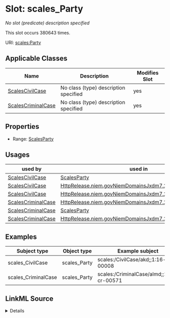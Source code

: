 

# Slot: scales_Party


_No slot (predicate) description specified_






This slot occurs 380643 times.


URI: [scales:Party](http://schemas.scales-okn.org/rdf/scales#Party)



<!-- no inheritance hierarchy -->





## Applicable Classes

| Name | Description | Modifies Slot |
| --- | --- | --- |
| [ScalesCivilCase](../classes/ScalesCivilCase.md) | No class (type) description specified |  yes  |
| [ScalesCriminalCase](../classes/ScalesCriminalCase.md) | No class (type) description specified |  yes  |







## Properties

* Range: [ScalesParty](../classes/ScalesParty.md)

## Usages

| used by | used in | type | used |
| ---  | --- | --- | --- |
| [ScalesCivilCase](../classes/ScalesCivilCase.md) | [ScalesParty](../classes/ScalesParty.md) | range | [ScalesParty](../classes/ScalesParty.md) |
| [ScalesCivilCase](../classes/ScalesCivilCase.md) | [HttpRelease.niem.govNiemDomainsJxdm7.2CaseInitiatingParty](../classes/HttpRelease.niem.govNiemDomainsJxdm7.2CaseInitiatingParty.md) | any_of[range] | [ScalesParty](../classes/ScalesParty.md) |
| [ScalesCivilCase](../classes/ScalesCivilCase.md) | [HttpRelease.niem.govNiemDomainsJxdm7.2CaseDefendantParty](../classes/HttpRelease.niem.govNiemDomainsJxdm7.2CaseDefendantParty.md) | any_of[range] | [ScalesParty](../classes/ScalesParty.md) |
| [ScalesCriminalCase](../classes/ScalesCriminalCase.md) | [HttpRelease.niem.govNiemDomainsJxdm7.2CaseDefendantParty](../classes/HttpRelease.niem.govNiemDomainsJxdm7.2CaseDefendantParty.md) | any_of[range] | [ScalesParty](../classes/ScalesParty.md) |
| [ScalesCriminalCase](../classes/ScalesCriminalCase.md) | [ScalesParty](../classes/ScalesParty.md) | range | [ScalesParty](../classes/ScalesParty.md) |
| [ScalesCriminalCase](../classes/ScalesCriminalCase.md) | [HttpRelease.niem.govNiemDomainsJxdm7.2CaseInitiatingParty](../classes/HttpRelease.niem.govNiemDomainsJxdm7.2CaseInitiatingParty.md) | any_of[range] | [ScalesParty](../classes/ScalesParty.md) |







## Examples

| Subject type | Object type | Example subject | Example object | Occurrences |
| --- | --- | --- | --- | --- |
| scales_CivilCase | scales_Party | scales:/CivilCase/akd;;1:16-cv-00008 | scales:/Agent/akd;;1:16-cv-00008_a7 | 360933 |
| scales_CriminalCase | scales_Party | scales:/CriminalCase/almd;;1:16-cr-00571 | scales:/Agent/almd;;1:16-cr-00571_a3 | 19710 |




## LinkML Source

<details>

```yaml
name: scales_Party
annotations:
  count:
    tag: count
    value: 380643
description: No slot (predicate) description specified
examples:
- object:
    example_object: scales:/Agent/akd;;1:16-cv-00008_a7
    example_object_type: scales_Party
    example_predicate: scales:Party
    example_subject: scales:/CivilCase/akd;;1:16-cv-00008
    example_subject_type: scales_CivilCase
- object:
    example_object: scales:/Agent/almd;;1:16-cr-00571_a3
    example_object_type: scales_Party
    example_predicate: scales:Party
    example_subject: scales:/CriminalCase/almd;;1:16-cr-00571
    example_subject_type: scales_CriminalCase
from_schema: scales-kg
rank: 1000
slot_uri: scales:Party
alias: scales_Party
domain_of:
- scales_CivilCase
- scales_CriminalCase
range: scales_Party

```
</details>